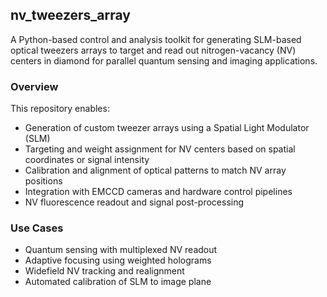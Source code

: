 ## nv_tweezers_array

A Python-based control and analysis toolkit for generating SLM-based optical tweezers arrays to target and read out nitrogen-vacancy (NV) centers in diamond for parallel quantum sensing and imaging applications.

### Overview

This repository enables:
- Generation of custom tweezer arrays using a Spatial Light Modulator (SLM)
- Targeting and weight assignment for NV centers based on spatial coordinates or signal intensity
- Calibration and alignment of optical patterns to match NV array positions
- Integration with EMCCD cameras and hardware control pipelines
- NV fluorescence readout and signal post-processing

### Use Cases

- Quantum sensing with multiplexed NV readout
- Adaptive focusing using weighted holograms
- Widefield NV tracking and realignment
- Automated calibration of SLM to image plane


